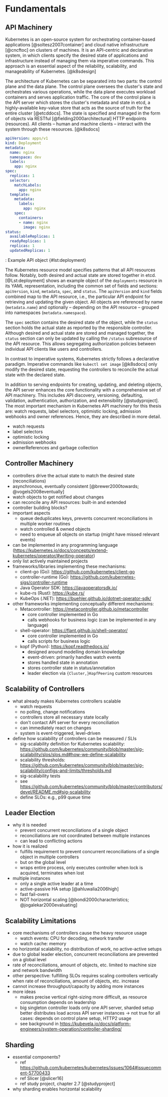 # Fundamentals

## API Machinery

Kubernetes is an open-source system for orchestrating container-based applications [@soltesz2007container] and cloud native infrastructure [@cncftoc] on clusters of machines.
It is an API-centric and declarative system, in which clients specify the desired state of applications and infrastructure instead of managing them via imperative commands.
This approach is an essential aspect of the reliability, scalability, and manageability of Kubernetes. [@k8sdesign]

The architecture of Kubernetes can be separated into two parts: the control plane and the data plane.
The control plane oversees the cluster's state and orchestrates various operations, while the data plane executes workload containers and serves application traffic.
The core of the control plane is the API server which stores the cluster's metadata and state in etcd, a highly-available key-value store that acts as the source of truth for the entire cluster [@etcddocs].
The state is specified and managed in the form of objects via RESTful [@fielding2000architectural] HTTP endpoints (resources).
All clients – human and machine clients – interact with the system through these resources. [@k8sdocs]

```yaml
apiVersion: apps/v1
kind: Deployment
metadata:
  name: nginx
  namespace: dev
  labels:
    app: nginx
spec:
  replicas: 1
  selector:
    matchLabels:
      app: nginx
  template:
    metadata:
      labels:
        app: nginx
    spec:
      containers:
      - name: nginx
        image: nginx
status:
  availableReplicas: 1
  readyReplicas: 1
  replicas: 1
  updatedReplicas: 1
```

: Example API object {#lst:deployment}

The Kubernetes resource model specifies patterns that all API resources follow.
Notably, both desired and actual state are stored together in etcd.
[@Lst:deployment] shows an example object of the `deployments` resource in its YAML representation, including the common set of fields and sections: `apiVersion`, `kind`, `metadata`, `spec`, and `status`.
The `apiVersion` and `kind` fields combined map to the API resource, i.e., the particular API endpoint for retrieving and updating the given object.
All objects are referenced by name (`metadata.name`) and optionally – depending on the API resource – grouped into namespaces (`metadata.namespace`).

The `spec` section contains the desired state of the object, while the `status` section holds the actual state as reported by the responsible controller.
Although desired and actual state are stored and managed together, the `status` section can only be updated by calling the `/status` subresource of the API resource.
This allows segregating authorization policies between individual API clients like users and controllers.

In contrast to imperative systems, Kubernetes strictly follows a declarative paradigm.
Imperative commands like `kubectl set image` [@k8sdocs] only modify the desired state, requesting the controllers to reconcile the actual state with the declared state.

In addition to serving endpoints for creating, updating, and deleting objects, the API server enhances the core functionality with a comprehensive set of API machinery.
This includes API discovery, versioning, defaulting, validation, authentication, authorization, and extensibility [@studyproject].
The most important mechanism in Kubernetes API machinery for this thesis are: watch requests, label selectors, optimistic locking, admission webhooks and owner references.
Hence, they are described in more detail.

- watch requests
- label selectors
- optimistic locking
- admission webhooks
- ownerReferences and garbage collection

## Controller Machinery

- controllers drive the actual state to match the desired state (reconciliations)
- asynchronous, eventually consistent [@brewer2000towards; @vogels2008eventually]
- watch objects to get notified about changes
- can reconcile any API resources: built-in and extended
- controller building blocks?
- important aspects
  - queue deduplicates keys, prevents concurrent reconciliations in multiple worker routines
  - watch controlled & owned objects
  - need to enqueue all objects on startup (might have missed relevant events)
- can be implemented in any programming language (<https://kubernetes.io/docs/concepts/extend-kubernetes/operator/#writing-operator>)
- only list actively maintained projects
- frameworks/libraries implementing these mechanisms:
  - client-go (Go): <https://github.com/kubernetes/client-go>
  - controller-runtime (Go): <https://github.com/kubernetes-sigs/controller-runtime>
  - Java Operator SDK: <https://javaoperatorsdk.io/>
  - kube-rs (Rust): <https://kube.rs/>
  - KubeOps (.NET): <https://buehler.github.io/dotnet-operator-sdk/>
- other frameworks implementing conceptually different mechanisms:
  - Metacontroller: <https://metacontroller.github.io/metacontroller>
    - core controller implemented in Go
    - calls webhooks for business logic (can be implemented in any language)
  - shell-operator: <https://flant.github.io/shell-operator/>
    - core controller implemented in Go
    - calls scripts for business logic
  - kopf (Python): <https://kopf.readthedocs.io/>
    - designed around modelling domain knowledge
    - event-driven: primarily handles watch events
    - stores handled state in annotation
    - stores controller state in status/annotation
    - leader election via `{Cluster,}KopfPeering` custom resources

## Scalability of Controllers

- what already makes Kubernetes controllers scalable
  - watch requests
  - no polling, change notifications
  - controllers store all necessary state locally
  - don't contact API server for every reconciliation
  - can immediately react on changes
  - system is event-triggered, level-driven
- define how scalability of controllers can be measured / SLIs
  - sig-scalability definition for Kubernetes scalability: <https://github.com/kubernetes/community/blob/master/sig-scalability/slos/slos.md#how-we-define-scalability>
  - scalability thresholds: <https://github.com/kubernetes/community/blob/master/sig-scalability/configs-and-limits/thresholds.md>
  - sig-scalability tests
  - see <https://github.com/kubernetes/community/blob/master/contributors/devel/README.md#sig-scalability>
  - define SLOs: e.g., p99 queue time

## Leader Election

- why it is needed
  - prevent concurrent reconciliations of a single object
  - reconciliations are not coordinated between multiple instances
  - can lead to conflicting actions
- how it is realized
  - fulfills requirement to prevent concurrent reconciliations of a single object in multiple controllers
  - but on the global level
  - wraps entire process, only executes controller when lock is acquired, terminates when lost
- multiple instances
  - only a single active leader at a time
  - active-passive HA setup [@ahluwalia2006high]
  - fast fail-overs
  - NOT horizontal scaling [@bondi2000characteristics; @jogalekar2000evaluating]

## Scalability Limitations

- core mechanisms of controllers cause the heavy resource usage
  - watch events: CPU for decoding, network transfer
  - watch cache: memory
- no horizontal scalability, no distribution of work, no active-active setups
- due to global leader election, concurrent reconciliations are prevented on a global level
- rate of reconciliations, amount of objects, etc. limited to machine size and network bandwidth
- other perspective: fulfilling SLOs requires scaling controllers vertically when rate of reconciliations, amount of objects, etc. increase
- cannot increase throughput/capacity by adding more instances
- more ideas
  - makes precise vertical right-sizing more difficult, as resource consumption depends on leadership
  - big singleton controller loads only one API server, sharded setup better distributes load across API server instances -> not true for all cases: depends on control plane setup, HTTP2 usage
  - see background in <https://kubevela.io/docs/platform-engineers/system-operation/controller-sharding/>

## Sharding

- essential components?
  - ref <https://github.com/kubernetes/kubernetes/issues/1064#issuecomment-57700433>
  - ref Slicer [@slicer16]
  - ref study project, chapter 2.7 [@studyproject]
- why sharding enables horizontal scalability
